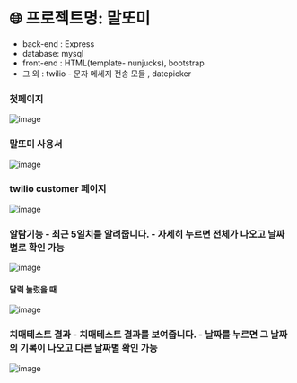 # 🌐 프로젝트명: 말또미 
* back-end : Express
* database: mysql
* front-end : HTML(template- nunjucks), bootstrap
* 그 외 : twilio - 문자 메세지 전송 모듈 , datepicker 


### 첫페이지 
![image](https://user-images.githubusercontent.com/67853463/102856592-1e451c80-446a-11eb-85b3-ab0f0b4ed86a.png)

### 말또미 사용서
![image](https://user-images.githubusercontent.com/67853463/103219807-0ede3b80-4962-11eb-915a-6a15e16ebf5d.png)

### twilio customer 페이지 
![image](https://user-images.githubusercontent.com/67853463/103219701-cb83cd00-4961-11eb-9c56-6c25d98e7099.png)

### 알람기능 - 최근 5일치를 알려줍니다. - 자세히 누르면 전체가 나오고 날짜별로 확인 가능
![image](https://user-images.githubusercontent.com/67853463/102727874-dd66de00-436b-11eb-857e-f91010a1bd98.png)

#### 달력 눌렀을 때
![image](https://user-images.githubusercontent.com/67853463/102727994-a2b17580-436c-11eb-91a0-23862e037dbf.png)


### 치매테스트 결과 - 치매테스트 결과를 보여줍니다. - 날짜를 누르면 그 날짜의 기록이 나오고 다른 날짜별 확인 가능 
![image](https://user-images.githubusercontent.com/67853463/102727948-523a1800-436c-11eb-8b88-b9647cf79b2c.png)

